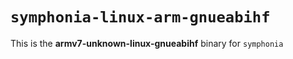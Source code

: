 # `symphonia-linux-arm-gnueabihf`

This is the **armv7-unknown-linux-gnueabihf** binary for `symphonia`
